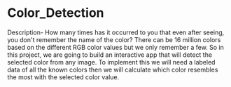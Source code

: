# Color_Detection
Description- How many times has it occurred to you that even after seeing, you don't remember the name of the color? There can be 16 million colors based on the different RGB color values but we only remember a few. So in this project, we are going to build an interactive app that will detect the selected color from any image. To implement this we will need a labeled data of all the known colors then we will calculate which color resembles the most with the selected color value.
